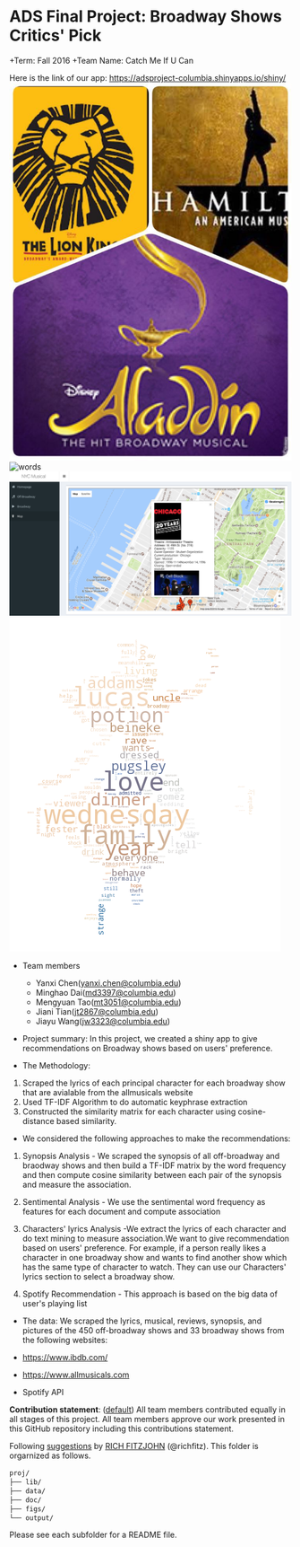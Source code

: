 # ADS Final Project: Broadway Shows Critics' Pick 

+Term: Fall 2016
+Team Name: Catch Me If U Can

Here is the link of our app: https://adsproject-columbia.shinyapps.io/shiny/
![words](https://github.com/TZstatsADS/Fall2016-proj5-grp6/blob/master/figs/shows_img/broadwayshow.jpeg)
![words](https://github.com/TZstatsADS/Fall2016-proj5-grp6/blob/master/figs/11.png)
![words](https://github.com/TZstatsADS/Fall2016-proj5-grp6/blob/master/figs/22.png)
![words](https://github.com/TZstatsADS/Fall2016-proj5-grp6/blob/master/figs/wc6.png)

+ Team members
	+ Yanxi Chen(yanxi.chen@columbia.edu)
	+ Minghao Dai(md3397@columbia.edu)
	+ Mengyuan Tao(mt3051@columbia.edu)
	+ Jiani Tian(jt2867@columbia.edu)
	+ Jiayu Wang(jw3323@columbia.edu)

+ Project summary: In this project, we created a shiny app to give recommendations on Broadway shows based on users' preference. 

+ The Methodology:

1. Scraped the lyrics of each principal character for each broadway show that are avialable from the allmusicals website 
2. Used TF-IDF Algorithm to do automatic keyphrase extraction
3. Constructed the similarity matrix for each character using cosine-distance based similarity.

+ We considered the following approaches to make the recommendations: 

1. Synopsis Analysis - We scraped the synopsis of all off-broadway and braodway shows and then build a TF-IDF matrix by the word frequency and then compute cosine similarity between each pair of the synopsis and measure the association.

2. Sentimental Analysis - We use the sentimental word frequency as features for each document and compute association

3. Characters' lyrics Analysis -We extract the lyrics of each character and do text mining to measure association.We want to give recommendation based on users' preference. For example, if a person really likes a character in one broadway show and wants to find another show which has the same type of character to watch. They can use our Characters' lyrics section to select a broadway show.

4. Spotify Recommendation - This approach is based on the big data of user's playing list 

+ The data: We scraped the lyrics, musical, reviews, synopsis, and pictures of the 450 off-broadway shows and 33 broadway shows from the following websites:

+ https://www.ibdb.com/
+ https://www.allmusicals.com
+ Spotify API



**Contribution statement**: ([default](doc/a_note_on_contributions.md)) All team members contributed equally in all stages of this project. All team members approve our work presented in this GitHub repository including this contributions statement. 

Following [suggestions](http://nicercode.github.io/blog/2013-04-05-projects/) by [RICH FITZJOHN](http://nicercode.github.io/about/#Team) (@richfitz). This folder is orgarnized as follows.

```
proj/
├── lib/
├── data/
├── doc/
├── figs/
└── output/
```


Please see each subfolder for a README file.
